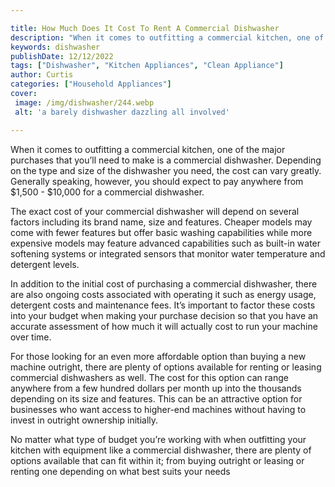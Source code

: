 ```yaml
---

title: How Much Does It Cost To Rent A Commercial Dishwasher
description: "When it comes to outfitting a commercial kitchen, one of the major purchases that you’ll need to make is a commercial dishwasher. ...keep going and find out"
keywords: dishwasher
publishDate: 12/12/2022
tags: ["Dishwasher", "Kitchen Appliances", "Clean Appliance"]
author: Curtis
categories: ["Household Appliances"]
cover: 
 image: /img/dishwasher/244.webp
 alt: 'a barely dishwasher dazzling all involved'

---
```


When it comes to outfitting a commercial kitchen, one of the major purchases that you’ll need to make is a commercial dishwasher. Depending on the type and size of the dishwasher you need, the cost can vary greatly. Generally speaking, however, you should expect to pay anywhere from $1,500 - $10,000 for a commercial dishwasher. 

The exact cost of your commercial dishwasher will depend on several factors including its brand name, size and features. Cheaper models may come with fewer features but offer basic washing capabilities while more expensive models may feature advanced capabilities such as built-in water softening systems or integrated sensors that monitor water temperature and detergent levels. 

In addition to the initial cost of purchasing a commercial dishwasher, there are also ongoing costs associated with operating it such as energy usage, detergent costs and maintenance fees. It’s important to factor these costs into your budget when making your purchase decision so that you have an accurate assessment of how much it will actually cost to run your machine over time. 

For those looking for an even more affordable option than buying a new machine outright, there are plenty of options available for renting or leasing commercial dishwashers as well. The cost for this option can range anywhere from a few hundred dollars per month up into the thousands depending on its size and features. This can be an attractive option for businesses who want access to higher-end machines without having to invest in outright ownership initially. 

No matter what type of budget you’re working with when outfitting your kitchen with equipment like a commercial dishwasher, there are plenty of options available that can fit within it; from buying outright or leasing or renting one depending on what best suits your needs
